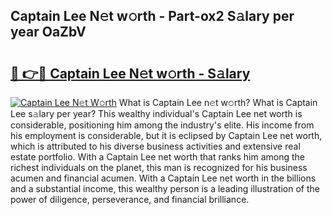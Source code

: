 ## Captain Lee N𝚎t w𝚘rth - Part-ox2 S𝚊lary per year OaZbV

# <h2><a href="http://gc358ug.nevu.top/?p=Captain+Lee">🔗 👉🔴 Captain Lee N𝚎t w𝚘rth - S𝚊lary</a></h2>

[![Captain Lee N𝚎t W𝚘rth](https://i.imgur.com/Oavwk0R.jpeg)](http://gc358ug.nevu.top/?p=Captain+Lee)
What is Captain Lee n𝚎t w𝚘rth? What is Captain Lee s𝚊lary per year?
This wealthy individual's Captain Lee net worth is considerable, positioning him among the industry's elite. His income from his employment is considerable, but it is eclipsed by Captain Lee net worth, which is attributed to his diverse business activities and extensive real estate portfolio. With a Captain Lee net worth that ranks him among the richest individuals on the planet, this man is recognized for his business acumen and financial acumen. With a Captain Lee net worth in the billions and a substantial income, this wealthy person is a leading illustration of the power of diligence, perseverance, and financial brilliance.
